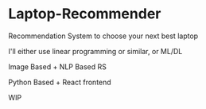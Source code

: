# Laptop-Recommender
Recommendation System to choose your next best laptop

I'll either use linear programming or similar, or ML/DL

Image Based + NLP Based RS 

Python Based + React frontend


WIP
  
